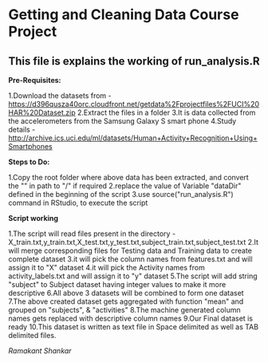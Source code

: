 # Getting and Cleaning Data Course Project

## This file is explains the working of  run_analysis.R

**Pre-Requisites:**

1.Download the datasets from - https://d396qusza40orc.cloudfront.net/getdata%2Fprojectfiles%2FUCI%20HAR%20Dataset.zip
2.Extract the files in a folder
3.It is data collected from the accelerometers from the Samsung Galaxy S smart phone
4.Study details - http://archive.ics.uci.edu/ml/datasets/Human+Activity+Recognition+Using+Smartphones


**Steps to Do:**

1.Copy the root folder where above data has been extracted, and convert the "\" in path to "/" if required
2.replace the value of Variable "dataDir" defined in the beginning of the script
3.use source("run_analysis.R") command in RStudio, to execute the script

**Script working**

1.The script will read files present in the directory - X_train.txt,y_train.txt,X_test.txt,y_test.txt,subject_train.txt,subject_test.txt
2.It will merge corresponding files for Testing data and Training data to create complete dataset
3.it will pick the column names from features.txt and will assign it to "X" dataset
4.it will pick the Activity names from activity_labels.txt and will assign it to "y" dataset
5.The script will add string "subject" to Subject dataset having integer values to make it more descriptive
6.All above 3 datasets will be combined to form one dataset
7.The above created dataset gets aggregated with function "mean" and grouped on "subjects", & "activities"
8.The machine generated column names gets replaced with descriptive column names 
9.Our Final dataset is ready
10.This dataset is written as text file in Space delimited as well as TAB delimited files.





*Ramakant Shankar*






